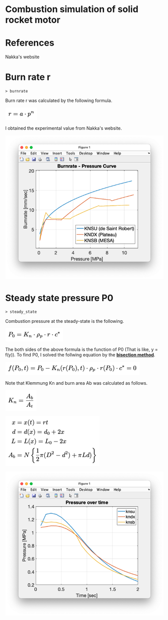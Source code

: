 # Combustion simulation of solid rocket motor

# References
Nakka's website


# Burn rate r 
```
> burnrate
```
Burn rate r was calculated by the following formula.

![](misc/r.png)

I obtained the experimental value from Nakka's website.

![burnrate.png](misc/burnrate.png)


# Steady state pressure P0

```
> steady_state
```
Combustion pressure at the steady-state is the following.

![](misc/p0.png)

The both sides of the above formula is the function of P0 (That is like, y = f(y)). To find P0, I solved the follwing equation by the [**bisection method**](https://en.wikipedia.org/wiki/Bisection_method).
 
![](misc/f.png)

Note that Klemmung Kn and burn area Ab was calculated as follows.

![](misc/Kn.png)

![](misc/Ab.png)


![burnrate.png](misc/steady_state.png)





